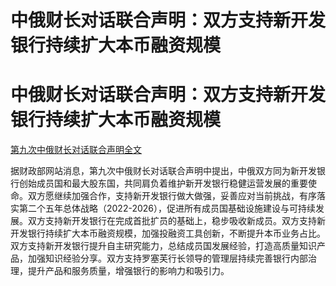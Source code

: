 # 中俄财长对话联合声明：双方支持新开发银行持续扩大本币融资规模

# 中俄财长对话联合声明：双方支持新开发银行持续扩大本币融资规模

[第九次中俄财长对话联合声明全文](https://news.qq.com/rain/a/20231218A08XN000)

据财政部网站消息，第九次中俄财长对话联合声明中提出，中俄双方同为新开发银行创始成员国和最大股东国，共同肩负着维护新开发银行稳健运营发展的重要使命。双方愿继续加强合作，支持新开发银行做大做强，妥善应对当前挑战，有序落实第二个五年总体战略（2022-2026），促进所有成员国基础设施建设与可持续发展。双方支持新开发银行在完成首批扩员的基础上，稳步吸收新成员。双方支持新开发银行持续扩大本币融资规模，加强投融资工具创新，不断提升本币业务占比。双方支持新开发银行提升自主研究能力，总结成员国发展经验，打造高质量知识产品，加强知识经验分享。双方支持罗塞芙行长领导的管理层持续完善银行内部治理，提升产品和服务质量，增强银行的影响力和吸引力。

